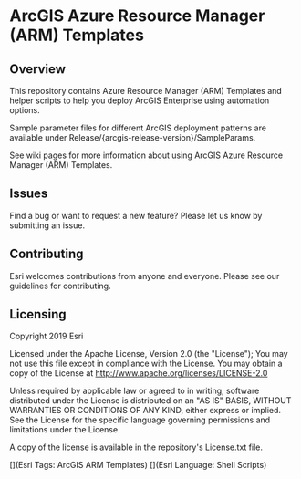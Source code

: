 # ArcGIS Azure Resource Manager (ARM) Templates

## Overview
This repository contains Azure Resource Manager (ARM) Templates and helper scripts to help you deploy ArcGIS Enterprise using automation options.

Sample parameter files for different ArcGIS deployment patterns are available under Release/{arcgis-release-version}/SampleParams.

See wiki pages for more information about using ArcGIS Azure Resource Manager (ARM) Templates.

## Issues
Find a bug or want to request a new feature? Please let us know by submitting an issue.

## Contributing
Esri welcomes contributions from anyone and everyone. Please see our guidelines for contributing.

## Licensing
Copyright 2019 Esri

Licensed under the Apache License, Version 2.0 (the "License"); You may not use this file except in compliance with the License. You may obtain a copy of the License at http://www.apache.org/licenses/LICENSE-2.0

Unless required by applicable law or agreed to in writing, software distributed under the License is distributed on an "AS IS" BASIS, WITHOUT WARRANTIES OR CONDITIONS OF ANY KIND, either express or implied. See the License for the specific language governing permissions and limitations under the License.

A copy of the license is available in the repository's License.txt file.

[](Esri Tags: ArcGIS ARM Templates) 
[](Esri Language: Shell Scripts)
